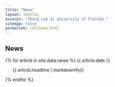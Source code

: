 ```yaml
---
title: "News"
layout: textlay
excerpt: "Zhang Lab at University of Florida."
sitemap: false
permalink: /allnews.html
---
```


## News

{% for article in site.data.news %}
{{ article.date }}
<ul>
{{ article.headline | markdownify}}
</ul>
{% endfor %}
